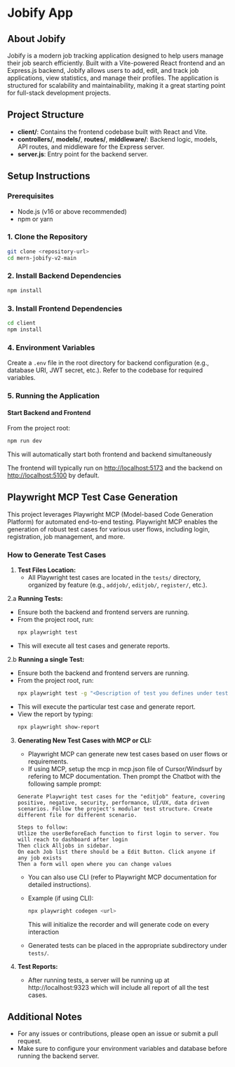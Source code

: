 # Jobify App

## About Jobify
Jobify is a modern job tracking application designed to help users manage their job search efficiently. Built with a Vite-powered React frontend and an Express.js backend, Jobify allows users to add, edit, and track job applications, view statistics, and manage their profiles. The application is structured for scalability and maintainability, making it a great starting point for full-stack development projects.

## Project Structure
- **client/**: Contains the frontend codebase built with React and Vite.
- **controllers/**, **models/**, **routes/**, **middleware/**: Backend logic, models, API routes, and middleware for the Express server.
- **server.js**: Entry point for the backend server.

## Setup Instructions

### Prerequisites
- Node.js (v16 or above recommended)
- npm or yarn

### 1. Clone the Repository
```bash
git clone <repository-url>
cd mern-jobify-v2-main
```

### 2. Install Backend Dependencies
```bash
npm install
```

### 3. Install Frontend Dependencies
```bash
cd client
npm install
```

### 4. Environment Variables
Create a `.env` file in the root directory for backend configuration (e.g., database URI, JWT secret, etc.). Refer to the codebase for required variables.

### 5. Running the Application
#### Start Backend and Frontend
From the project root:
```bash
npm run dev
```
This will automatically start both frontend and backend simultaneously

The frontend will typically run on [http://localhost:5173](http://localhost:5173) and the backend on [http://localhost:5100](http://localhost:5100) by default.

## Playwright MCP Test Case Generation

This project leverages Playwright MCP (Model-based Code Generation Platform) for automated end-to-end testing. Playwright MCP enables the generation of robust test cases for various user flows, including login, registration, job management, and more.

### How to Generate Test Cases
1. **Test Files Location:**
   - All Playwright test cases are located in the `tests/` directory, organized by feature (e.g., `addjob/`, `editjob/`, `register/`, etc.).

2.a **Running Tests:**
   - Ensure both the backend and frontend servers are running.
   - From the project root, run:
     ```bash
     npx playwright test
     ```
   - This will execute all test cases and generate reports.

2.b **Running a single Test:**
   - Ensure both the backend and frontend servers are running.
   - From the project root, run:
     ```bash
     npx playwright test -g "<Description of test you defines under test.describe()>"
     ```
   - This will execute the particular test case and generate report.
   - View the report by typing:
     ```bash
     npx playwright show-report
     ```

3. **Generating New Test Cases with MCP or CLI:**
   - Playwright MCP can generate new test cases based on user flows or requirements.
   - If using MCP, setup the mcp in mcp.json file of Cursor/Windsurf by refering to MCP documentation. Then prompt the Chatbot with the following sample prompt:
    ```
    Generate Playwright test cases for the "editjob" feature, covering positive, negative, security, performance, UI/UX, data driven scenarios. Follow the project's modular test structure. Create different file for different scenario.

    Steps to follow:
    Utlize the userBeforeEach function to first login to server. You will reach to dashboard after login
    Then click Alljobs in sidebar. 
    On each Job list there should be a Edit Button. Click anyone if  any job exists
    Then a form will open where you can change values
    ```
   - You can also use CLI (refer to Playwright MCP documentation for detailed instructions).
   - Example (if using CLI):
     ```bash
     npx playwright codegen <url>
     ```
     This will initialize the recorder and will generate code on every interaction

   - Generated tests can be placed in the appropriate subdirectory under `tests/`.

4. **Test Reports:**
   - After running tests, a server will be running up at http://localhost:9323 which will include all report of all the test cases.

## Additional Notes
- For any issues or contributions, please open an issue or submit a pull request.
- Make sure to configure your environment variables and database before running the backend server.


